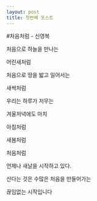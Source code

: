 ```yaml
---
layout: post
title: 첫번째 포스트
---
```


#처음처럼 - 신영복

처음으로 하늘을 만나는

어린새처럼

처음으로 땅을 밟고 일어서는

새싹처럼

우리는 하루가 저무는

겨울저녁에도 마치

아침처럼

새봄처럼

처음처럼

언제나 새날을 시작하고 있다.

산다는 것은 수많은 처음을 만들어가는

끊임없는 시작입니다
